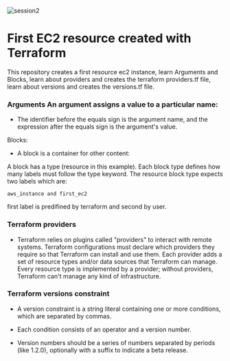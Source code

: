 ![session2](https://user-images.githubusercontent.com/108756145/221758409-3ba808f3-510d-492c-bad9-f8539697e7d3.png)

# First EC2 resource created with Terraform 

 This repository creates a first resource ec2 instance, learn Arguments and Blocks, learn about providers and creates the terraform providers.tf file, learn about versions and creates the versions.tf file. 


 ### Arguments An argument assigns a value to a particular name:

- The identifier before the equals sign is the argument name, and the expression after the equals sign is the argument's value.

Blocks:
- A block is a container for other content:

A block has a type (resource in this example). Each block type defines how many labels must follow the type keyword. The resource block type expects two labels which are: 
~~~
aws_instance and first_ec2
~~~

first label is predifined by terraform and second by user.
### Terraform providers
- Terraform relies on plugins called "providers" to interact with remote systems. Terraform configurations must declare which providers they require so that Terraform can install and use them. Each provider adds a set of resource types and/or data sources that Terraform can manage. Every resource type is implemented by a provider; without providers, Terraform can't manage any kind of infrastructure.

### Terraform versions constraint
- A version constraint is a string literal containing one or more conditions, which are separated by commas.

- Each condition consists of an operator and a version number.

- Version numbers should be a series of numbers separated by periods (like 1.2.0), optionally with a suffix to indicate a beta release.
